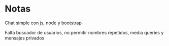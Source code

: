 # Notas

Chat simple con js, node y bootstrap 

Falta buscador de usuarios, no permitir nombres repetidos, media queries y mensajes privados
